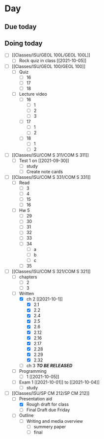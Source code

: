 

# Day 

## Due today


## Doing today
- [ ] [[Classes/ISU/GEOL 100L/GEOL 100L]]
	- [ ] Rock quiz in class [[2021-10-05]]
- [ ] [[Classes/ISU/GEOL 100/GEOL 100]]
	- [ ] Quiz 
		- [ ] 16
		- [ ] 17
		- [ ] 18
	- [ ] Lecture  video
		- [ ] 16
			- [ ] 1
			- [ ] 2
			- [ ] 3
		- [ ] 17
			- [ ] 1
			- [ ] 2
		- [ ] 18
			- [ ] 1
			- [ ] 2
- [ ] [[Classes/ISU/COM S 311/COM S 311]]
	- [ ] Test 1 on [[2021-09-30]]
		- [ ] study
		- [ ] Create note cards
- [ ] [[Classes/ISU/COM S 331/COM S 331]]
	- [ ] Read
		- [ ] 3
		- [ ] 4
		- [ ] 15
		- [ ] 16
	- [ ] Hw 5
		- [ ] 29
		- [ ] 30
		- [ ] 31
		- [ ] 32
		- [ ] 33
		- [ ] 34
			- [ ] a
			- [ ] b
			- [ ] c
		- [ ] 35
- [ ]  [[Classes/ISU/COM S 321/COM S 321]]
	- [ ]  chapters
		- [ ]  2
		- [ ]  3
	- [ ]  Written
		- [x]  ch 2 [[2021-10-1]]
			- [x]  2.1
			- [x]  2.2
			- [x]  2.4
			- [x]  2.5
			- [x]  2.6
			- [x]  2.12
			- [x]  2.16
			- [x]  2.17
			- [x]  2.28
			- [x]  2.29
			- [x]  2.32
		- [ ]  ch 3 ***TO BE RELEASED***
	- [ ]  Programming
		- [ ]  1 [[2021-10-05]]
	- [ ]  Exam 1 [[2021-10-01]] to [[2021-10-04]]
		- [ ]  study
- [ ] [[Classes/ISU/SP CM 212/SP CM 212]]
	- [ ] Presentation aid
		- [x] Rough draft for class
		- [ ] Final Draft due Friday
	- [ ] Outline 
		- [ ] Writing and media overview
			- [ ] summery paper
			- [ ] final 